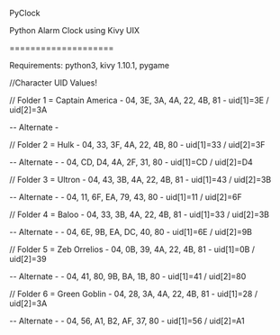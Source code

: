PyClock

Python Alarm Clock using Kivy UIX

====================

Requirements: python3, kivy 1.10.1, pygame


//Character UID Values!

// Folder 1 = Captain America 	- 04, 3E, 3A, 4A, 22, 4B, 81 - uid[1]=3E / uid[2]=3A

-- Alternate - 

// Folder 2 = Hulk 				- 04, 33, 3F, 4A, 22, 4B, 80 - uid[1]=33 / uid[2]=3F

-- Alternate -					- 04, CD, D4, 4A, 2F, 31, 80 - uid[1]=CD / uid[2]=D4

// Folder 3 = Ultron 			- 04, 43, 3B, 4A, 22, 4B, 81 - uid[1]=43 / uid[2]=3B

-- Alternate -					- 04, 11, 6F, EA, 79, 43, 80 - uid[1]=11 / uid[2]=6F

// Folder 4 = Baloo 			- 04, 33, 3B, 4A, 22, 4B, 81 - uid[1]=33 / uid[2]=3B

-- Alternate -					- 04, 6E, 9B, EA, DC, 40, 80 - uid[1]=6E / uid[2]=9B

// Folder 5 = Zeb Orrelios  	- 04, 0B, 39, 4A, 22, 4B, 81 - uid[1]=0B / uid[2]=39

-- Alternate -					- 04, 41, 80, 9B, BA, 1B, 80 - uid[1]=41 / uid[2]=80

// Folder 6 = Green Goblin 		- 04, 28, 3A, 4A, 22, 4B, 81 - uid[1]=28 / uid[2]=3A

-- Alternate -					- 04, 56, A1, B2, AF, 37, 80 - uid[1]=56 / uid[2]=A1



